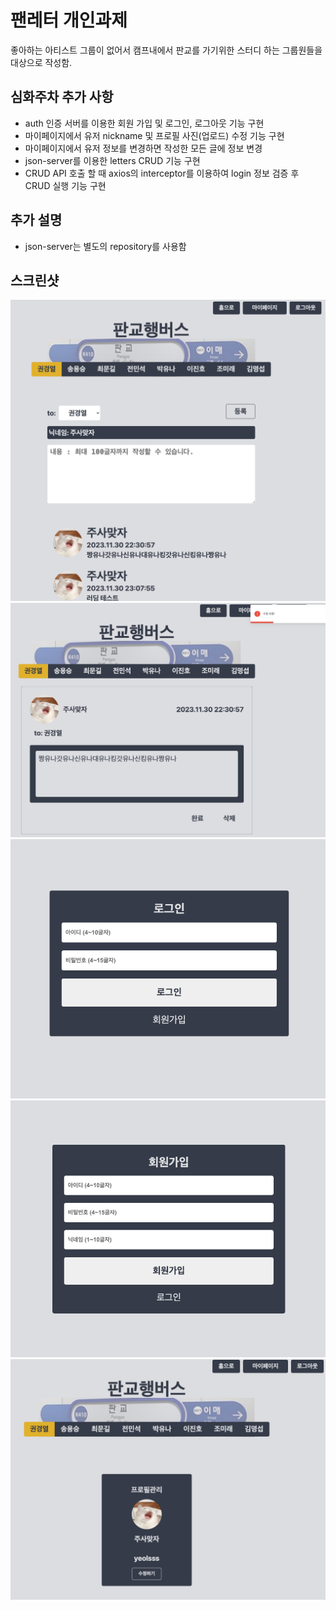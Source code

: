 # 팬레터 개인과제

좋아하는 아티스트 그룹이 없어서 캠프내에서 판교를 가기위한 스터디 하는 그룹원들을 대상으로 작성함.

## 심화주차 추가 사항
- auth 인증 서버를 이용한 회원 가입 및 로그인, 로그아웃 기능 구현
- 마이페이지에서 유저 nickname 및 프로필 사진(업로드) 수정 기능 구현
- 마이페이지에서 유저 정보를 변경하면 작성한 모든 글에 정보 변경
- json-server를 이용한 letters CRUD 기능 구현
- CRUD API 호출 할 때 axios의 interceptor를 이용하여 login 정보 검증 후 CRUD 실행 기능 구현

## 추가 설명
- json-server는 별도의 repository를 사용함

## 스크린샷
![Screen Shot 2023-12-01 at 12.10.13 PM.png](Screen%20Shot%202023-12-01%20at%2012.10.13%20PM.png)
![Screen Shot 2023-12-01 at 12.10.56 PM.png](Screen%20Shot%202023-12-01%20at%2012.10.56%20PM.png)
![Screen Shot 2023-12-01 at 12.11.17 PM.png](Screen%20Shot%202023-12-01%20at%2012.11.17%20PM.png)
![Screen Shot 2023-12-01 at 12.11.32 PM.png](Screen%20Shot%202023-12-01%20at%2012.11.32%20PM.png)
![Screen Shot 2023-12-01 at 12.11.54 PM.png](Screen%20Shot%202023-12-01%20at%2012.11.54%20PM.png)
